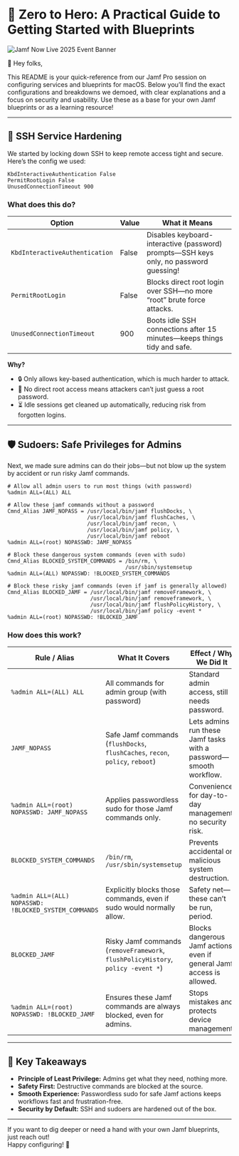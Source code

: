 # 🚀 Zero to Hero: A Practical Guide to Getting Started with Blueprints

![Jamf Now Live 2025 Event Banner](https://media.jamf.com/images/events/JNL25-lp-5-1680x1050px.webp?q=80&w=800)

👋 Hey folks,

This README is your quick-reference from our Jamf Pro session on configuring services and blueprints for macOS. Below you’ll find the exact configurations and breakdowns we demoed, with clear explanations and a focus on security and usability. Use these as a base for your own Jamf blueprints or as a learning resource!

---

## 🔐 SSH Service Hardening

We started by locking down SSH to keep remote access tight and secure. Here’s the config we used:

```
KbdInteractiveAuthentication False
PermitRootLogin False
UnusedConnectionTimeout 900
```

### What does this do?

| Option                        | Value  | What it Means                                                                                   |
|-------------------------------|--------|-----------------------------------------------------------------------------------------------|
| `KbdInteractiveAuthentication`| False  | Disables keyboard-interactive (password) prompts—SSH keys only, no password guessing!          |
| `PermitRootLogin`             | False  | Blocks direct root login over SSH—no more “root” brute force attacks.                          |
| `UnusedConnectionTimeout`     | 900    | Boots idle SSH connections after 15 minutes—keeps things tidy and safe.                        |

**Why?**  
- 🔒 Only allows key-based authentication, which is much harder to attack.
- 🚫 No direct root access means attackers can’t just guess a root password.
- ⏳ Idle sessions get cleaned up automatically, reducing risk from forgotten logins.

---

## 🛡️ Sudoers: Safe Privileges for Admins

Next, we made sure admins can do their jobs—but not blow up the system by accident or run risky Jamf commands.

```
# Allow all admin users to run most things (with password)
%admin ALL=(ALL) ALL

# Allow these jamf commands without a password
Cmnd_Alias JAMF_NOPASS = /usr/local/bin/jamf flushDocks, \
                         /usr/local/bin/jamf flushCaches, \
                         /usr/local/bin/jamf recon, \
                         /usr/local/bin/jamf policy, \
                         /usr/local/bin/jamf reboot
%admin ALL=(root) NOPASSWD: JAMF_NOPASS

# Block these dangerous system commands (even with sudo)
Cmnd_Alias BLOCKED_SYSTEM_COMMANDS = /bin/rm, \
                                     /usr/sbin/systemsetup
%admin ALL=(ALL) NOPASSWD: !BLOCKED_SYSTEM_COMMANDS

# Block these risky jamf commands (even if jamf is generally allowed)
Cmnd_Alias BLOCKED_JAMF = /usr/local/bin/jamf removeFramework, \
                          /usr/local/bin/jamf removeframework, \
                          /usr/local/bin/jamf flushPolicyHistory, \
                          /usr/local/bin/jamf policy -event *
%admin ALL=(root) NOPASSWD: !BLOCKED_JAMF
```

### How does this work?

| Rule / Alias                        | What It Covers                                                                                                  | Effect / Why We Did It                                              |
|-------------------------------------|----------------------------------------------------------------------------------------------------------------|---------------------------------------------------------------------|
| `%admin ALL=(ALL) ALL`              | All commands for admin group (with password)                                                                   | Standard admin access, still needs password.                        |
| `JAMF_NOPASS`                       | Safe Jamf commands (`flushDocks`, `flushCaches`, `recon`, `policy`, `reboot`)                                  | Lets admins run these Jamf tasks with a password—smooth workflow.|
| `%admin ALL=(root) NOPASSWD: JAMF_NOPASS` | Applies passwordless sudo for those Jamf commands only.                                                        | Convenience for day-to-day management, no security risk.            |
| `BLOCKED_SYSTEM_COMMANDS`           | `/bin/rm`, `/usr/sbin/systemsetup`                                                                             | Prevents accidental or malicious system destruction.                |
| `%admin ALL=(ALL) NOPASSWD: !BLOCKED_SYSTEM_COMMANDS` | Explicitly blocks those commands, even if sudo would normally allow.                                           | Safety net—these can’t be run, period.                             |
| `BLOCKED_JAMF`                      | Risky Jamf commands (`removeFramework`, `flushPolicyHistory`, `policy -event *`)                               | Blocks dangerous Jamf actions, even if general Jamf access is allowed.|
| `%admin ALL=(root) NOPASSWD: !BLOCKED_JAMF` | Ensures these Jamf commands are always blocked, even for admins.                                               | Stops mistakes and protects device management.                      |

---

## 📝 Key Takeaways

- **Principle of Least Privilege:** Admins get what they need, nothing more.
- **Safety First:** Destructive commands are blocked at the source.
- **Smooth Experience:** Passwordless sudo for safe Jamf actions keeps workflows fast and frustration-free.
- **Security by Default:** SSH and sudoers are hardened out of the box.

---

If you want to dig deeper or need a hand with your own Jamf blueprints, just reach out!  
Happy configuring! 🚀
